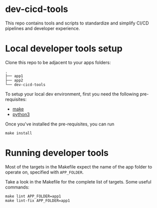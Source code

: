 # dev-cicd-tools

This repo contains tools and scripts to standardize and simplify CI/CD pipelines and developer experience.


# Local developer tools setup
Clone this repo to be adjacent to your apps folders:
```
.
├── app1
├── app2
└── dev-cicd-tools
```

To setup your local dev environment, first you need the following pre-requisites:
- [make](https://www.gnu.org/software/make/)
- [python3](https://www.python.org/downloads/)

Once you've installed the pre-requisites, you can run
```
make install
```

# Running developer tools
Most of the targets in the Makefile expect the name of the app folder to operate on, specified with `APP_FOLDER`.

Take a look in the Makefile for the complete list of targets. Some useful commands:
```
make lint APP_FOLDER=app1
make lint-fix APP_FOLDER=app1
```